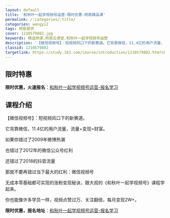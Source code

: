 ```yaml
---
layout: default
title: '和秋叶一起学视频号运营-限时优惠-网易精品课'
permalink: /:categories/:title/
categories: wangyi2
tags: 网易提供
cover: 1210579802.jpg
keywords: 精选网课,网易云课堂,和秋叶一起学视频号运营
description: '【微信视频号】：短视频风口下的新赛道。它背靠微信，11.4亿的用户流量，流量+变现=财富。如果你错过了2009年微博热潮'
classid: 1210579802
targetlink: https://study.163.com/course/introduction/1210579802.htm?share=1&shareId=1025206652&utm_campaign=share&utm_medium=iphoneShare&utm_source=&utm_u=1025206652
---
```


## 限时特惠

**限时优惠，火速报名**：[和秋叶一起学视频号运营-报名学习](https://study.163.com/course/introduction/1210579802.htm?share=1&shareId=1025206652&utm_campaign=share&utm_medium=iphoneShare&utm_source=&utm_u=1025206652)

## 课程介绍

【微信视频号】：短视频风口下的新赛道。

它背靠微信，11.4亿的用户流量，流量+变现=财富。



如果你错过了2009年微博热潮

也错过了2012年的微信公众号红利

还错过了2018的抖音流量



那就不要再错过当下最大的红利：微信视频号



无成本零基础都可实现的涨粉变现秘诀，跟大叔的《和秋叶一起学视频号》课程学起来。



你也能像许多学员一样，视频点赞过万、关注翻倍，每月变现2W+。

**限时优惠，报名地址**：[和秋叶一起学视频号运营-报名学习](https://study.163.com/course/introduction/1210579802.htm?share=1&shareId=1025206652&utm_campaign=share&utm_medium=iphoneShare&utm_source=&utm_u=1025206652)

